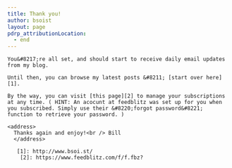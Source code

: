 ```yaml
---
title: Thank you!
author: bsoist
layout: page
pdrp_attributionLocation:
  - end
---
```

    You&#8217;re all set, and should start to receive daily email updates from my blog.

    Until then, you can browse my latest posts &#8211; [start over here][1].

    By the way, you can visit [this page][2] to manage your subscriptions at any time. ( HINT: An acocunt at feedblitz was set up for you when you subscribed. Simply use their &#8220;forgot password&#8221; function to retrieve your password. )

    <address>
      Thanks again and enjoy!<br /> Bill
      </address>

       [1]: http://www.bsoi.st/
        [2]: https://www.feedblitz.com/f/f.fbz?
